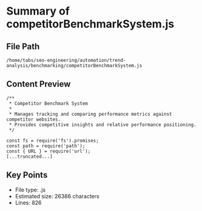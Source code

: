# Summary of competitorBenchmarkSystem.js
  
## File Path
`/home/tabs/seo-engineering/automation/trend-analysis/benchmarking/competitorBenchmarkSystem.js`

## Content Preview
```
/**
 * Competitor Benchmark System
 * 
 * Manages tracking and comparing performance metrics against competitor websites.
 * Provides competitive insights and relative performance positioning.
 */

const fs = require('fs').promises;
const path = require('path');
const { URL } = require('url');
[...truncated...]
```

## Key Points
- File type: .js
- Estimated size: 26386 characters
- Lines: 826
